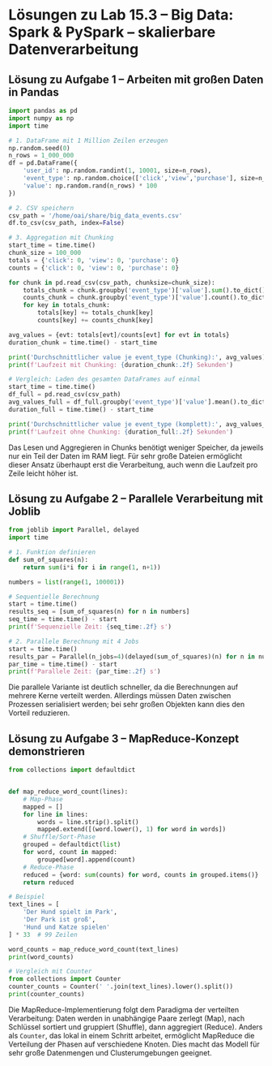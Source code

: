 # Lösungen zu Lab 15.3 – Big Data: Spark & PySpark – skalierbare Datenverarbeitung

## Lösung zu Aufgabe 1 – Arbeiten mit großen Daten in Pandas

```python
import pandas as pd
import numpy as np
import time

# 1. DataFrame mit 1 Million Zeilen erzeugen
np.random.seed(0)
n_rows = 1_000_000
df = pd.DataFrame({
    'user_id': np.random.randint(1, 10001, size=n_rows),
    'event_type': np.random.choice(['click','view','purchase'], size=n_rows, p=[0.7, 0.25, 0.05]),
    'value': np.random.rand(n_rows) * 100
})

# 2. CSV speichern
csv_path = '/home/oai/share/big_data_events.csv'
df.to_csv(csv_path, index=False)

# 3. Aggregation mit Chunking
start_time = time.time()
chunk_size = 100_000
totals = {'click': 0, 'view': 0, 'purchase': 0}
counts = {'click': 0, 'view': 0, 'purchase': 0}

for chunk in pd.read_csv(csv_path, chunksize=chunk_size):
    totals_chunk = chunk.groupby('event_type')['value'].sum().to_dict()
    counts_chunk = chunk.groupby('event_type')['value'].count().to_dict()
    for key in totals_chunk:
        totals[key] += totals_chunk[key]
        counts[key] += counts_chunk[key]

avg_values = {evt: totals[evt]/counts[evt] for evt in totals}
duration_chunk = time.time() - start_time

print('Durchschnittlicher value je event_type (Chunking):', avg_values)
print(f'Laufzeit mit Chunking: {duration_chunk:.2f} Sekunden')

# Vergleich: Laden des gesamten DataFrames auf einmal
start_time = time.time()
df_full = pd.read_csv(csv_path)
avg_values_full = df_full.groupby('event_type')['value'].mean().to_dict()
duration_full = time.time() - start_time

print('Durchschnittlicher value je event_type (komplett):', avg_values_full)
print(f'Laufzeit ohne Chunking: {duration_full:.2f} Sekunden')
```

Das Lesen und Aggregieren in Chunks benötigt weniger Speicher, da jeweils nur ein Teil der Daten im RAM liegt. Für sehr große Dateien ermöglicht dieser Ansatz überhaupt erst die Verarbeitung, auch wenn die Laufzeit pro Zeile leicht höher ist.

## Lösung zu Aufgabe 2 – Parallele Verarbeitung mit Joblib

```python
from joblib import Parallel, delayed
import time

# 1. Funktion definieren
def sum_of_squares(n):
    return sum(i*i for i in range(1, n+1))

numbers = list(range(1, 100001))

# Sequentielle Berechnung
start = time.time()
results_seq = [sum_of_squares(n) for n in numbers]
seq_time = time.time() - start
print(f'Sequenzielle Zeit: {seq_time:.2f} s')

# 2. Parallele Berechnung mit 4 Jobs
start = time.time()
results_par = Parallel(n_jobs=4)(delayed(sum_of_squares)(n) for n in numbers)
par_time = time.time() - start
print(f'Parallele Zeit: {par_time:.2f} s')
```

Die parallele Variante ist deutlich schneller, da die Berechnungen auf mehrere Kerne verteilt werden. Allerdings müssen Daten zwischen Prozessen serialisiert werden; bei sehr großen Objekten kann dies den Vorteil reduzieren.

## Lösung zu Aufgabe 3 – MapReduce-Konzept demonstrieren

```python
from collections import defaultdict


def map_reduce_word_count(lines):
    # Map-Phase
    mapped = []
    for line in lines:
        words = line.strip().split()
        mapped.extend([(word.lower(), 1) for word in words])
    # Shuffle/Sort-Phase
    grouped = defaultdict(list)
    for word, count in mapped:
        grouped[word].append(count)
    # Reduce-Phase
    reduced = {word: sum(counts) for word, counts in grouped.items()}
    return reduced

# Beispiel
text_lines = [
    'Der Hund spielt im Park',
    'Der Park ist groß',
    'Hund und Katze spielen'
] * 33  # 99 Zeilen

word_counts = map_reduce_word_count(text_lines)
print(word_counts)

# Vergleich mit Counter
from collections import Counter
counter_counts = Counter(' '.join(text_lines).lower().split())
print(counter_counts)
```

Die MapReduce-Implementierung folgt dem Paradigma der verteilten Verarbeitung: Daten werden in unabhängige Paare zerlegt (Map), nach Schlüssel sortiert und gruppiert (Shuffle), dann aggregiert (Reduce). Anders als `Counter`, das lokal in einem Schritt arbeitet, ermöglicht MapReduce die Verteilung der Phasen auf verschiedene Knoten. Dies macht das Modell für sehr große Datenmengen und Clusterumgebungen geeignet.
